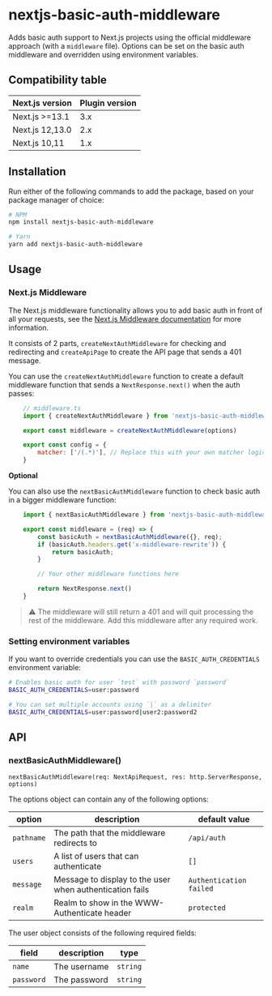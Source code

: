 # nextjs-basic-auth-middleware



Adds basic auth support to Next.js projects using the official middleware approach (with a `middleware` file).
Options can be set on the basic auth middleware and overridden using environment variables.

## Compatibility table

| Next.js version | Plugin version |
| --------------- | -------------- |
| Next.js >=13.1  | 3.x            |
| Next.js 12,13.0 | 2.x            |
| Next.js 10,11   | 1.x            |


## Installation

Run either of the following commands to add the package, based on your package manager of choice:

```sh
# NPM
npm install nextjs-basic-auth-middleware

# Yarn
yarn add nextjs-basic-auth-middleware
```

## Usage

### Next.js Middleware
The Next.js middleware functionality allows you to add basic auth in front of all your requests, see the [Next.js Middleware documentation](https://nextjs.org/docs/advanced-features/middleware) for more information.

It consists of 2 parts, `createNextAuthMiddleware` for checking and redirecting and `createApiPage` to create the API page that sends a 401 message.

You can use the `createNextAuthMiddleware` function to create a default middleware function that sends a `NextResponse.next()` when the auth passes:

```js
    // middleware.ts
    import { createNextAuthMiddleware } from 'nextjs-basic-auth-middleware'

    export const middleware = createNextAuthMiddleware(options)

    export const config = {
        matcher: ['/(.*)'], // Replace this with your own matcher logic
    }
```

**Optional**

You can also use the `nextBasicAuthMiddleware` function to check basic auth in a bigger middleware function:

```js
    import { nextBasicAuthMiddleware } from 'nextjs-basic-auth-middleware'

    export const middleware = (req) => {
        const basicAuth = nextBasicAuthMiddleware({}, req);
        if (basicAuth.headers.get('x-middleware-rewrite')) {
            return basicAuth;
        }

        // Your other middleware functions here

        return NextResponse.next()
    }

```

> :warning: The middleware will still return a 401 and will quit processing the rest of the middleware. Add this middleware after any required work.


### Setting environment variables
If you want to override credentials you can use the `BASIC_AUTH_CREDENTIALS` environment variable:

```sh
# Enables basic auth for user `test` with password `password`
BASIC_AUTH_CREDENTIALS=user:password

# You can set multiple accounts using `|` as a delimiter
BASIC_AUTH_CREDENTIALS=user:password|user2:password2
```

## API
### nextBasicAuthMiddleware()
```nextBasicAuthMiddleware(req: NextApiRequest, res: http.ServerResponse, options)```

The options object can contain any of the following options:

option | description | default value
------ | ----------- | -------------
`pathname`| The path that the middleware redirects to | `/api/auth`
`users`| A list of users that can authenticate | `[]`
`message`| Message to display to the user when authentication fails | `Authentication failed`
`realm` | Realm to show in the WWW-Authenticate header | `protected`

The user object consists of the following required fields:

field | description | type
----- | ----------- | ----
`name`| The username | `string`
`password`| The password | `string`



